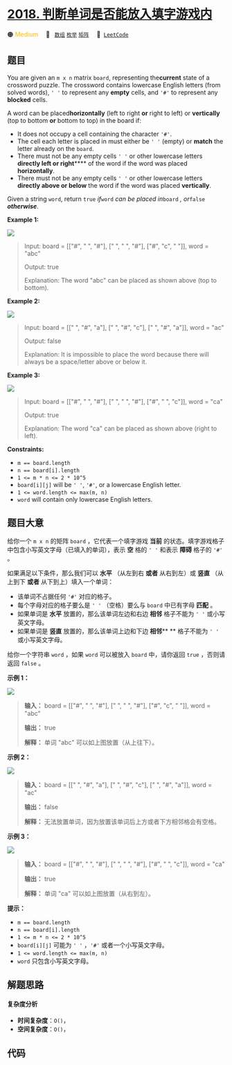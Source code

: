 # [2018. 判断单词是否能放入填字游戏内](https://leetcode.com/problems/check-if-word-can-be-placed-in-crossword)

🟠 <font color=#ffb800>Medium</font>&emsp; 🔖&ensp; [`数组`](/tag/array.md) [`枚举`](/tag/enumeration.md) [`矩阵`](/tag/matrix.md)&emsp; 🔗&ensp;[`LeetCode`](https://leetcode.com/problems/check-if-word-can-be-placed-in-crossword)

## 题目

You are given an `m x n` matrix `board`, representing the**current** state of
a crossword puzzle. The crossword contains lowercase English letters (from
solved words), `' '` to represent any **empty** cells, and `'#'` to represent
any **blocked** cells.

A word can be placed**horizontally** (left to right **or** right to left) or
**vertically** (top to bottom **or** bottom to top) in the board if:

  * It does not occupy a cell containing the character `'#'`.
  * The cell each letter is placed in must either be `' '` (empty) or **match** the letter already on the `board`.
  * There must not be any empty cells `' '` or other lowercase letters **directly left or right****** of the word if the word was placed **horizontally**.
  * There must not be any empty cells `' '` or other lowercase letters **directly above or below** the word if the word was placed **vertically**.

Given a string `word`, return `true` _if_`word` _can be placed in_`board` _,
or_`false` _**otherwise**_.



**Example 1:**

![](https://assets.leetcode.com/uploads/2021/10/04/crossword-ex1-1.png)

> Input: board = [["#", " ", "#"], [" ", " ", "#"], ["#", "c", " "]], word = "abc"
> 
> Output: true
> 
> Explanation: The word "abc" can be placed as shown above (top to bottom).

**Example 2:**

![](https://assets.leetcode.com/uploads/2021/10/04/crossword-ex2-1.png)

> Input: board = [[" ", "#", "a"], [" ", "#", "c"], [" ", "#", "a"]], word = "ac"
> 
> Output: false
> 
> Explanation: It is impossible to place the word because there will always be a space/letter above or below it.

**Example 3:**

![](https://assets.leetcode.com/uploads/2021/10/04/crossword-ex3-1.png)

> Input: board = [["#", " ", "#"], [" ", " ", "#"], ["#", " ", "c"]], word = "ca"
> 
> Output: true
> 
> Explanation: The word "ca" can be placed as shown above (right to left). 

**Constraints:**

  * `m == board.length`
  * `n == board[i].length`
  * `1 <= m * n <= 2 * 10^5`
  * `board[i][j]` will be `' '`, `'#'`, or a lowercase English letter.
  * `1 <= word.length <= max(m, n)`
  * `word` will contain only lowercase English letters.


## 题目大意

给你一个 `m x n` 的矩阵 `board` ，它代表一个填字游戏 **当前**  的状态。填字游戏格子中包含小写英文字母（已填入的单词），表示
**空**  格的 `' '` 和表示 **障碍**  格子的 `'#'` 。

如果满足以下条件，那么我们可以 **水平**  （从左到右 **或者**  从右到左）或 **竖直**  （从上到下 **或者**
从下到上）填入一个单词：

  * 该单词不占据任何 `'#'` 对应的格子。
  * 每个字母对应的格子要么是 `' '` （空格）要么与 `board` 中已有字母 **匹配**  。
  * 如果单词是 **水平**  放置的，那么该单词左边和右边 **相邻**  格子不能为 `' '` 或小写英文字母。
  * 如果单词是 **竖直**  放置的，那么该单词上边和下边 **相邻**** ** 格子不能为 `' '` 或小写英文字母。

给你一个字符串 `word` ，如果 `word` 可以被放入 `board` 中，请你返回 `true` ，否则请返回 `false` 。



**示例 1：**

![](https://assets.leetcode.com/uploads/2021/09/18/crossword-1.png)

> 
> 
> 
> 
> 
> **输入：** board = [["#", " ", "#"], [" ", " ", "#"], ["#", "c", " "]], word = "abc"
> 
> **输出：** true
> 
> **解释：** 单词 "abc" 可以如上图放置（从上往下）。
> 
> 

**示例 2：**

![](https://assets.leetcode.com/uploads/2021/09/18/c2.png)

> 
> 
> 
> 
> 
> **输入：** board = [[" ", "#", "a"], [" ", "#", "c"], [" ", "#", "a"]], word = "ac"
> 
> **输出：** false
> 
> **解释：** 无法放置单词，因为放置该单词后上方或者下方相邻格会有空格。

**示例 3：**

![](https://assets.leetcode.com/uploads/2021/09/18/crossword-2.png)

> 
> 
> 
> 
> 
> **输入：** board = [["#", " ", "#"], [" ", " ", "#"], ["#", " ", "c"]], word = "ca"
> 
> **输出：** true
> 
> **解释：** 单词 "ca" 可以如上图放置（从右到左）。
> 
> 



**提示：**

  * `m == board.length`
  * `n == board[i].length`
  * `1 <= m * n <= 2 * 10^5`
  * `board[i][j]` 可能为 `' '` ，`'#'` 或者一个小写英文字母。
  * `1 <= word.length <= max(m, n)`
  * `word` 只包含小写英文字母。


## 解题思路

#### 复杂度分析

- **时间复杂度**：`O()`，
- **空间复杂度**：`O()`，

## 代码

```javascript

```